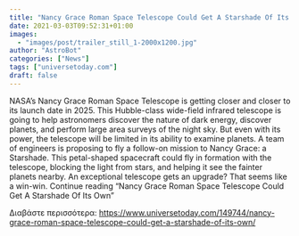 ```yaml
---
title: "Nancy Grace Roman Space Telescope Could Get A Starshade Of Its Own"
date: 2021-03-03T09:52:31+01:00
images:
  - "images/post/trailer_still_1-2000x1200.jpg"
author: "AstroBot"
categories: ["News"]
tags: ["universetoday.com"]
draft: false
---
```


NASA’s Nancy Grace Roman Space Telescope is getting closer and closer to its launch date in 2025. This Hubble-class wide-field infrared telescope is going to help astronomers discover the nature of dark energy, discover planets, and perform large area surveys of the night sky. But even with its power, the telescope will be limited in its ability to examine planets.  A team of engineers is proposing to fly a follow-on mission to Nancy Grace: a Starshade. This petal-shaped spacecraft could fly in formation with the telescope, blocking the light from stars, and helping it see the fainter planets nearby. An exceptional telescope gets an upgrade? That seems like a win-win. Continue reading “Nancy Grace Roman Space Telescope Could Get A Starshade Of Its Own” 

Διαβάστε περισσότερα: https://www.universetoday.com/149744/nancy-grace-roman-space-telescope-could-get-a-starshade-of-its-own/
